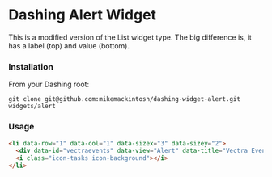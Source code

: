 Dashing Alert Widget
====================

This is a modified version of the List widget type. The big difference is, it has a label (top) and value (bottom).

### Installation

From your Dashing root:

```shell
git clone git@github.com:mikemackintosh/dashing-widget-alert.git widgets/alert
```

### Usage

```html
<li data-row="1" data-col="1" data-sizex="3" data-sizey="2">
  <div data-id="vectraevents" data-view="Alert" data-title="Vectra Events" style="background-color:#96bf48;" data-moreinfo="Events Detected by Vectra" ></div>
  <i class="icon-tasks icon-background"></i>
</li>
```